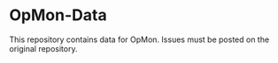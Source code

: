 # OpMon-Data

This repository contains data for OpMon. Issues must be posted on the original
repository.
